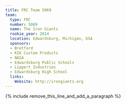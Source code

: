 ```yaml
---
title: FRC Team 5069
team:
  type: FRC
  number: 5069
  name: The Iron Giants
  rookie_year: 2014
  location: Edwardsburg, Michigan, USA
  sponsors:
  - Bretford
  - KIK Custom Products
  - NASA
  - Edwardsburg Public Schools
  - Lippert Industries
  - Edwardsburg High School
  links:
    Website: http://irongiants.org
---
```


{% include remove_this_line_and_add_a_paragraph %}